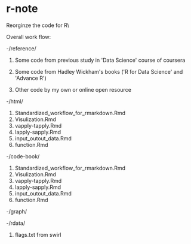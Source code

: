 # r-note

Reorginze the code for R\

Overall work flow:

-/reference/

1. Some code from previous study in 'Data Science' course of coursera

2. Some code from Hadley Wickham's books ('R for Data Science' and 'Advance R')

3. Other code by my own or online open resource



-/html/

1. Standardized_workflow_for_rmarkdown.Rmd
2. Visulization.Rmd
3. vapply-tapply.Rmd
4. lapply-sapply.Rmd
5. input_outout_data.Rmd
6. function.Rmd

-/code-book/

1. Standardized_workflow_for_rmarkdown.Rmd
2. Visulization.Rmd
3. vapply-tapply.Rmd
4. lapply-sapply.Rmd
5. input_outout_data.Rmd
6. function.Rmd


-/graph/


-/rdata/

1. flags.txt from swirl
